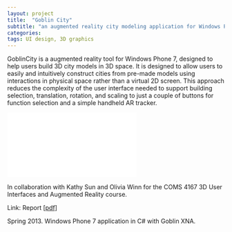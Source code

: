 ```yaml
---
layout: project
title:  "Goblin City"
subtitle: "an augmented reality city modeling application for Windows Phone 7"
categories: 
tags: UI design, 3D graphics
---
```



GoblinCity is a augmented reality tool for Windows Phone 7,
designed to help users 
build 3D city models in 3D space. It is designed to allow users to easily and 
intuitively construct cities from pre-made models using interactions 
in physical space rather than a virtual 2D screen. This approach 
reduces the complexity of the user interface needed to support 
building selection, translation, rotation, and scaling to just a 
couple of buttons for function selection and a simple handheld AR 
tracker.

<iframe src="//player.vimeo.com/video/68397643?byline=0&amp;portrait=0&amp;color=ffffff" 
frameborder="0" webkitallowfullscreen mozallowfullscreen allowfullscreen></iframe>

In collaboration with Kathy Sun and Olivia Winn for the 
COMS 4167 3D User Interfaces and Augmented Reality course.


Link: Report <a href="{{ site.baseurl }}/projects/files/goblin_report.pdf">[pdf]</a>

Spring 2013. Windows Phone 7 application in C# with Goblin XNA.
